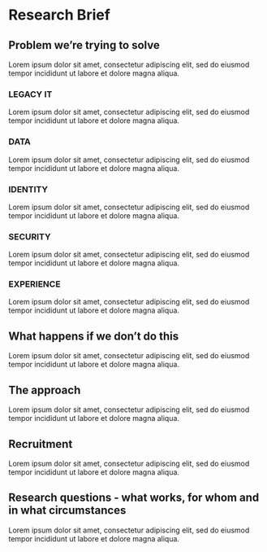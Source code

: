 # Research Brief

## Problem we’re trying to solve

Lorem ipsum dolor sit amet, consectetur adipiscing elit, sed do eiusmod tempor incididunt ut labore et dolore magna aliqua.

### LEGACY IT

Lorem ipsum dolor sit amet, consectetur adipiscing elit, sed do eiusmod tempor incididunt ut labore et dolore magna aliqua.

### DATA

Lorem ipsum dolor sit amet, consectetur adipiscing elit, sed do eiusmod tempor incididunt ut labore et dolore magna aliqua.

### IDENTITY

Lorem ipsum dolor sit amet, consectetur adipiscing elit, sed do eiusmod tempor incididunt ut labore et dolore magna aliqua.

### SECURITY

Lorem ipsum dolor sit amet, consectetur adipiscing elit, sed do eiusmod tempor incididunt ut labore et dolore magna aliqua.

### EXPERIENCE

Lorem ipsum dolor sit amet, consectetur adipiscing elit, sed do eiusmod tempor incididunt ut labore et dolore magna aliqua.


## What happens if we don’t do this

Lorem ipsum dolor sit amet, consectetur adipiscing elit, sed do eiusmod tempor incididunt ut labore et dolore magna aliqua.

## The approach

Lorem ipsum dolor sit amet, consectetur adipiscing elit, sed do eiusmod tempor incididunt ut labore et dolore magna aliqua.

## Recruitment

Lorem ipsum dolor sit amet, consectetur adipiscing elit, sed do eiusmod tempor incididunt ut labore et dolore magna aliqua.

## Research questions - what works, for whom and in what circumstances

Lorem ipsum dolor sit amet, consectetur adipiscing elit, sed do eiusmod tempor incididunt ut labore et dolore magna aliqua.